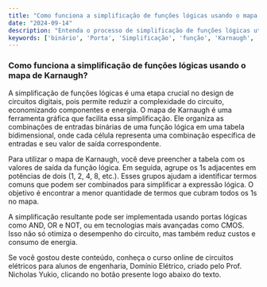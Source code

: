 ```yaml
---
title: "Como funciona a simplificação de funções lógicas usando o mapa de Karnaugh?"
date: "2024-09-14"
description: "Entenda o processo de simplificação de funções lógicas utilizando o mapa de Karnaugh no contexto de circuitos digitais."
keywords: ['binário', 'Porta', 'Simplificação', 'função', 'Karnaugh', 'porta', 'CMOS']
---
```


### Como funciona a simplificação de funções lógicas usando o mapa de Karnaugh?

A simplificação de funções lógicas é uma etapa crucial no design de circuitos digitais, pois permite reduzir a complexidade do circuito, economizando componentes e energia. O mapa de Karnaugh é uma ferramenta gráfica que facilita essa simplificação. Ele organiza as combinações de entradas binárias de uma função lógica em uma tabela bidimensional, onde cada célula representa uma combinação específica de entradas e seu valor de saída correspondente.

Para utilizar o mapa de Karnaugh, você deve preencher a tabela com os valores de saída da função lógica. Em seguida, agrupe os 1s adjacentes em potências de dois (1, 2, 4, 8, etc.). Esses grupos ajudam a identificar termos comuns que podem ser combinados para simplificar a expressão lógica. O objetivo é encontrar a menor quantidade de termos que cubram todos os 1s no mapa.

A simplificação resultante pode ser implementada usando portas lógicas como AND, OR e NOT, ou em tecnologias mais avançadas como CMOS. Isso não só otimiza o desempenho do circuito, mas também reduz custos e consumo de energia.

Se você gostou deste conteúdo, conheça o curso online de circuitos elétricos para alunos de engenharia, Domínio Elétrico, criado pelo Prof. Nicholas Yukio, clicando no botão presente logo abaixo do texto.